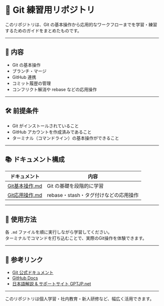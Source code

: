 # 🧪 Git 練習用リポジトリ

このリポジトリは、Git の基本操作から応用的なワークフローまでを学習・練習するためのガイドをまとめたものです。

---

## 📖 内容

- Git の基本操作
- ブランチ・マージ
- GitHub 連携
- コミット履歴の管理
- コンフリクト解消や rebase などの応用操作

---

## 🛠️ 前提条件

- Git がインストールされていること
- GitHub アカウントを作成済みであること
- ターミナル（コマンドライン）の基本操作ができること

---

## 📚 ドキュメント構成

| ドキュメント         | 内容                          |
|----------------------|-------------------------------|
| [Git基本操作.md](./Git基本操作.md) | Git の基礎を段階的に学習              |
| [Git応用操作.md](./Git応用操作.md) | rebase・stash・タグ付けなどの応用操作 |

---

## 📌 使用方法

各 `.md` ファイルを順に実行しながら学習してください。  
ターミナルでコマンドを打ち込むことで、実際のGit操作を体験できます。

---

## 🔗 参考リンク

- [Git 公式ドキュメント](https://git-scm.com/doc)
- [GitHub Docs](https://docs.github.com/ja)
- [日本語解説 & サポートサイト GPTJP.net](https://gptjp.net/)

---

このリポジトリは個人学習・社内教育・新人研修など、幅広く活用できます。  
